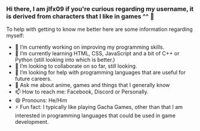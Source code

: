 ### Hi there, I am jlfx09 if you're curious regarding my username, it is derived from characters that I like in games ^^ 👋

To help with getting to know me better here are some information regarding myself:

- 🔭 I’m currently working on improving my programming skills.
- 🌱 I’m currently learning HTML, CSS, JavaScript and a bit of C++ or Python (still looking into which is better.)
- 👯 I’m looking to collaborate on so far, still looking.
- 🤔 I’m looking for help with programming languages that are useful for future careers.
- 💬 Ask me about anime, games and things that I generally know
- 📫 How to reach me: Facebook, Discord or Personally.
- 😄 Pronouns: He/Him
- ⚡ Fun fact: I typically like playing Gacha Games, other than that I am interested in programming languages that could be used in game development.

<!--
**jlfx09/jlfx09** is a ✨ _special_ ✨ repository because its `README.md` (this file) appears on your GitHub profile.

Here are some ideas to get you started:

- 🔭 I’m currently working on improving my programming skills.
- 🌱 I’m currently learning HTML, CSS, JavaScript and a bit of C++ or Python (still looking into which is better.)
- 👯 I’m looking to collaborate on so far, still looking.
- 🤔 I’m looking for help with programming languages that are useful for future careers.
- 💬 Ask me about anime, games and things that I generally know
- 📫 How to reach me: Facebook, Discord or Personally.
- 😄 Pronouns: He/Him
- ⚡ Fun fact: I typically like playing Gacha Games, other than that I am interested in programming languages that could be used in game development.
-->
